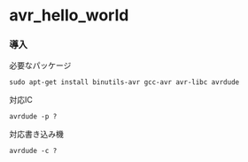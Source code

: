 # avr_hello_world

### 導入

必要なパッケージ
```
sudo apt-get install binutils-avr gcc-avr avr-libc avrdude
```

対応IC
```
avrdude -p ?
```

対応書き込み機
```
avrdude -c ?
```
